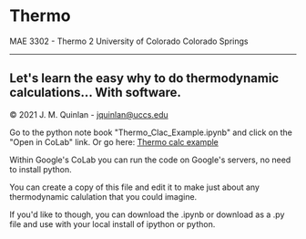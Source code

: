 # Thermo

MAE 3302 - Thermo 2
University of Colorado
Colorado Springs
***

## Let's learn the easy why to do thermodynamic calculations... With software.

©️ 2021 J. M. Quinlan - jquinlan@uccs.edu

Go to the python note book "Thermo_Clac_Example.ipynb" and click on the "Open in CoLab" link.
Or go here: [Thermo calc example](https://colab.research.google.com/github/JMQuinlan/Thermo/blob/main/Thermo_Calc_Example.ipynb)

Within Google's CoLab you can run the code on Google's servers, no need to install python.

You can create a copy of this file and edit it to make just about any thermodynamic calulation that you could imagine.

If you'd like to though, you can download the .ipynb or download as a .py file and use with your local install of ipython or python.
